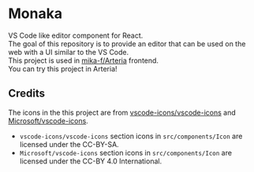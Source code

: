 # Monaka

VS Code like editor component for React.  
The goal of this repository is to provide an editor that can be used on the web with a UI similar to the VS Code.  
This project is used in [mika-f/Arteria](https://github.com/mika-f/Arteria) frontend.  
You can try this project in Arteria!

## Credits

The icons in the this project are from [vscode-icons/vscode-icons](https://github.com/vscode-icons/vscode-icons) and [Microsoft/vscode-icons](https://github.com/microsoft/vscode-icons).

- `vscode-icons/vscode-icons` section icons in `src/components/Icon` are licensed under the CC-BY-SA.
- `Microsoft/vscode-icons` section icons in `src/components/Icon` are licensed under the CC-BY 4.0 International.
